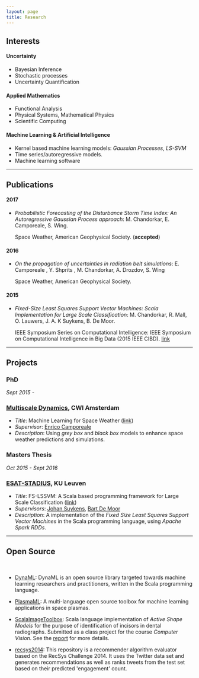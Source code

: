 ```yaml
---
layout: page
title: Research
---
```


Interests
------

#### Uncertainty

- Bayesian Inference
- Stochastic processes
- Uncertainty Quantification

#### Applied Mathematics

- Functional Analysis
- Physical Systems, Mathematical Physics
- Scientific Computing

#### Machine Learning & Artificial Intelligence

- Kernel based machine learning models: _Gaussian Processes_, _LS-SVM_
- Time series/autoregressive models.
- Machine learning software


--------


Publications
------

#### 2017

- _Probabilistic Forecasting of the Disturbance Storm Time Index: An Autoregressive Gaussian Process approach_: M. Chandorkar, E. Camporeale, S. Wing.

    Space Weather, American Geophysical Society. (**accepted**)

#### 2016

- _On the propagation of uncertainties in radiation belt simulations_: E. Camporeale , Y. Shprits , M. Chandorkar, A. Drozdov, S. Wing

    Space Weather, American Geophysical Society.

#### 2015

- _Fixed-Size Least Squares Support Vector Machines: Scala Implementation for Large Scale Classification_: M. Chandorkar, R. Mall, O. Lauwers, J. A. K Suykens, B. De Moor.

    IEEE Symposium Series on Computational Intelligence: IEEE Symposium on Computational Intelligence in Big Data (2015 IEEE CIBD). [link](https://www.researchgate.net/publication/282704442_Fixed-Size_Least_Squares_Support_Vector_Machines_Scala_Implementation_for_Large_Scale_Classification)

-----------


Projects
-------

### PhD

_Sept 2015 -_

### [Multiscale Dynamics](https://www.cwi.nl/research-groups/Multiscale-Dynamics), CWI Amsterdam

- _Title_: Machine Learning for Space Weather ([link](https://projects.cwi.nl/mlspaceweather/))
- _Supervisor_: [Enrico Camporeale](http://homepages.cwi.nl/~camporea/index.shtml)
- _Description_: Using _grey box_ and _black box_ models to enhance space weather predictions and simulations.

### Masters Thesis

_Oct 2015 - Sept 2016_

### [ESAT-STADIUS](https://www.esat.kuleuven.be/stadius/), KU Leuven

- _Title_: FS-LSSVM: A Scala based programming framework for Large Scale Classification ([link](/papers/mai-thesis/))
- _Supervisors_: [Johan Suykens](http://www.esat.kuleuven.be/sista/members/suykens.html), [Bart De Moor](http://www.bartdemoor.be/)
- _Description_: A implementation of the _Fixed Size Least Squares Support Vector Machines_ in the Scala programming language, using _Apache Spark_ _RDDs_.


--------

Open Source
------
<br/>

- [DynaML](https://transcendent-ai-labs.github.io/DynaML): DynaML is an open source library targeted towards machine learning researchers and practitioners, written in the Scala programming language.

- [PlasmaML](https://github.com/mandar2812/PlasmaML): A multi-language open source toolbox for machine learning applications in space plasmas.  

- [ScalaImageToolbox](https://github.com/mandar2812/ScalaImageToolbox): Scala language implementation of _Active Shape Models_ for the purpose of identification of incisors in dental radiographs. Submitted as a class project for the course _Computer Vision_. See the [report](https://www.academia.edu/22431301/Project_Computer_Vision_Active_Shape_Model_Implementation_for_Dental_Radiographs) for more details.

- [recsys2014](https://github.com/mandar2812/recsys2014): This repository is a recommender algorithm evaluator based on the RecSys Challenge 2014. It uses the Twitter data set and generates recommendations as well as ranks tweets from the test set based on their predicted 'engagement' count.
